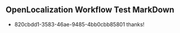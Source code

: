 ## OpenLocalization Workflow Test MarkDown
* 820cbdd1-3583-46ae-9485-4bb0cbb85801 
thanks!<!--HONumber=12月16_HO3-->